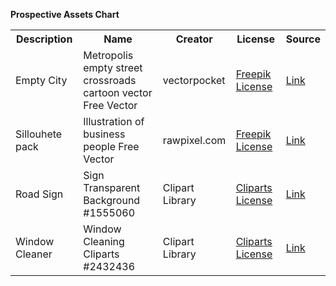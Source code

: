 **Prospective Assets Chart**
<table>
<tr>
  <th>Description</th>
  <th>Name</th>
  <th>Creator</th>
  <th>License</th>
  <th>Source</th>
</tr>
<tr>
  <td>Empty City</td>
  <td>Metropolis empty street crossroads cartoon vector Free Vector</td>
  <td>vectorpocket</td>
  <td><a href='https://www.freepikcompany.com/legal#nav-freepik'>Freepik License</a></td>
  <td><a href='https://www.freepik.com/free-vector/metropolis-empty-street-crossroads-cartoon-vector_4997267.htm#query=empty%20city%20vectorpocket&position=34'>Link</a></td>

</tr>
<tr>
  <td>Sillouhete pack</td>
  <td>Illustration of business people Free Vector</td>
  <td>rawpixel.com</td>
  <td><a href='https://www.freepikcompany.com/legal#nav-freepik'>Freepik License</a></td>
  <td><a href='https://www.freepik.com/free-vector/illustration-business-people_2900440.htm'>Link</a></td>
</tr>
<tr>
  <td>Road Sign</td>
  <td>Sign Transparent Background #1555060</td>
  <td>Clipart Library</td>
  <td><a href='http://clipart-library.com/terms.html'>Cliparts License</a></td>
  <td><a href='http://clipart-library.com/clip-art/sign-transparent-background-1.htm'>Link</a></td>
</tr>
<tr>
  <td>Window Cleaner</td>
  <td>Window Cleaning Cliparts #2432436</td>
  <td>Clipart Library</td>
  <td><a href='http://clipart-library.com/terms.html'>Cliparts License</a></td>
  <td><a href='http://clipart-library.com/clipart/873681.htm'>Link</a></td>
</tr>

</table>

